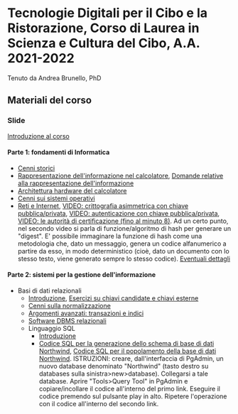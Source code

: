 # Tecnologie Digitali per il Cibo e la Ristorazione, Corso di Laurea in Scienza e Cultura del Cibo, A.A. 2021-2022

Tenuto da Andrea Brunello, PhD

## Materiali del corso


### Slide

[Introduzione al corso](https://github.com/dslab-uniud/teaching/blob/main/courses/Tecnologie%20Digitali%20per%20il%20Cibo%20e%20la%20Ristorazione/0%20-%20Introduzione%20al%20corso.pdf)

#### Parte 1: fondamenti di Informatica
* [Cenni storici](https://github.com/dslab-uniud/teaching/blob/main/courses/Tecnologie%20Digitali%20per%20il%20Cibo%20e%20la%20Ristorazione/1%20-%20Cenni%20storici.pdf)
* [Rappresentazione dell'informazione nel calcolatore](https://github.com/dslab-uniud/teaching/blob/main/courses/Tecnologie%20Digitali%20per%20il%20Cibo%20e%20la%20Ristorazione/2%20-%20Rappresentazione%20dell'informazione.pdf), [Domande relative alla rappresentazione dell'informazione](https://github.com/dslab-uniud/teaching/blob/main/courses/Tecnologie%20Digitali%20per%20il%20Cibo%20e%20la%20Ristorazione/2b%20-%20Domande%20(2021-10-01).pdf)
* [Architettura hardware del calcolatore](https://github.com/dslab-uniud/teaching/blob/main/courses/Tecnologie%20Digitali%20per%20il%20Cibo%20e%20la%20Ristorazione/3%20-%20Il%20Calcolatore.pdf)
* [Cenni sui sistemi operativi](https://github.com/dslab-uniud/teaching/blob/main/courses/Tecnologie%20Digitali%20per%20il%20Cibo%20e%20la%20Ristorazione/4%20-%20Sistemi%20operativi.pdf)
* [Reti e Internet](https://github.com/dslab-uniud/teaching/blob/main/courses/Tecnologie%20Digitali%20per%20il%20Cibo%20e%20la%20Ristorazione/5%20-%20Reti%20e%20Internet.pdf), [VIDEO: crittografia asimmetrica con chiave pubblica/privata](https://www.youtube.com/watch?v=AQDCe585Lnc), [VIDEO: autenticazione con chiave pubblica/privata](https://www.youtube.com/watch?v=TmA2QWSLSPg), [VIDEO: le autorità di certificazione (fino al minuto 8)](https://www.youtube.com/watch?v=T4Df5_cojAs&t=147s). Ad un certo punto, nel secondo video si parla di funzione/algoritmo di hash per generare un "digest". E' possibile immaginare la funzione di hash come una metodologia che, dato un messaggio, genera un codice alfanumerico a partire da esso, in modo deterministico (cioè, dato un documento con lo stesso testo, viene generato sempre lo stesso codice). [Eventuali dettagli](https://it.wikipedia.org/wiki/Funzione_di_hash)


#### Parte 2: sistemi per la gestione dell'informazione

* Basi di dati relazionali
  * [Introduzione](https://github.com/dslab-uniud/teaching/blob/main/courses/Tecnologie%20Digitali%20per%20il%20Cibo%20e%20la%20Ristorazione/6%20-%20Basi_di_dati_relazionali%20-%20Intro.pdf), [Esercizi su chiavi candidate e chiavi esterne](https://github.com/dslab-uniud/teaching/blob/main/courses/Tecnologie%20Digitali%20per%20il%20Cibo%20e%20la%20Ristorazione/6b%20-%20Basi_di_dati_relazionali%20-%20Esercizi.pdf)
  * [Cenni sulla normalizzazione](https://github.com/dslab-uniud/teaching/blob/main/courses/Tecnologie%20Digitali%20per%20il%20Cibo%20e%20la%20Ristorazione/7%20-%20Basi_di_dati_relazionali___Normalizzazione.pdf)
  * [Argomenti avanzati: transazioni e indici](https://github.com/dslab-uniud/teaching/blob/main/courses/Tecnologie%20Digitali%20per%20il%20Cibo%20e%20la%20Ristorazione/8%20-%20Basi_di_dati_relazionali___Argomenti_avanzati.pdf)
  * [Software DBMS relazionali](https://github.com/dslab-uniud/teaching/blob/main/courses/Tecnologie%20Digitali%20per%20il%20Cibo%20e%20la%20Ristorazione/9%20-%20Basi_di_dati_relazionali___DBMS_Relazionali.pdf)
  * Linguaggio SQL
    * [Introduzione](https://github.com/dslab-uniud/teaching/blob/main/courses/Tecnologie%20Digitali%20per%20il%20Cibo%20e%20la%20Ristorazione/10%20-%20Basi_di_dati_relazionali___SQL.pdf)
    * [Codice SQL per la generazione dello schema di base di dati Northwind](https://github.com/dslab-uniud/teaching/blob/main/courses/Tecnologie%20Digitali%20per%20il%20Cibo%20e%20la%20Ristorazione/northwind_ddl.sql), [Codice SQL per il popolamento della base di dati Northwind](https://github.com/dslab-uniud/teaching/blob/main/courses/Tecnologie%20Digitali%20per%20il%20Cibo%20e%20la%20Ristorazione/northwind_data.sql). ISTRUZIONI: creare, dall'interfaccia di PgAdmin, un nuovo database denominato "Northwind" (tasto destro su databases sulla sinistra>new>database). Collegarsi a tale database. Aprire "Tools>Query Tool" in PgAdmin e copiare/incollare il codice all'interno del primo link. Eseguire il codice premendo sul pulsante play in alto. Ripetere l'operazione con il codice all'interno del secondo link.


